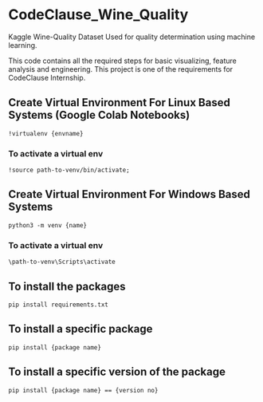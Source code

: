 # CodeClause_Wine_Quality

Kaggle Wine-Quality Dataset Used for quality determination using machine learning.

This code contains all the required steps for basic visualizing, feature analysis and engineering. 
This project is one of the requirements for CodeClause Internship.

## Create Virtual Environment For Linux Based Systems (Google Colab Notebooks)

`!virtualenv {envname}`
### To activate a virtual env 
`!source path-to-venv/bin/activate;`


## Create Virtual Environment For Windows Based Systems 
`python3 -m venv {name}`

### To activate a virtual env
`\path-to-venv\Scripts\activate`

## To install the packages
`pip install requirements.txt`

## To install a specific package
`pip install {package name}`

## To install a specific version of the package
`pip install {package name} == {version no}`

